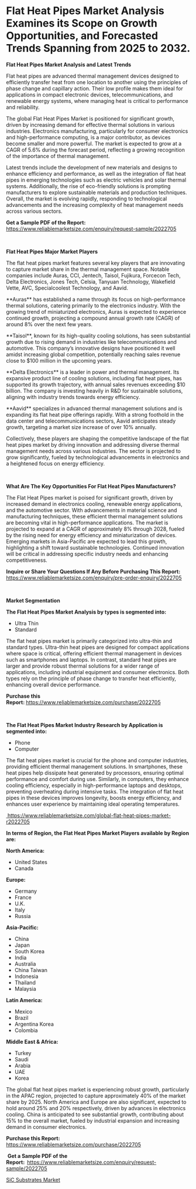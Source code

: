 <p><h1>Flat Heat Pipes Market Analysis Examines its Scope on Growth Opportunities, and Forecasted Trends Spanning from 2025 to 2032.</h1></p><p><strong>Flat Heat Pipes Market Analysis and Latest Trends</strong></p>
<p><p>Flat heat pipes are advanced thermal management devices designed to efficiently transfer heat from one location to another using the principles of phase change and capillary action. Their low profile makes them ideal for applications in compact electronic devices, telecommunications, and renewable energy systems, where managing heat is critical to performance and reliability.</p><p>The global Flat Heat Pipes Market is positioned for significant growth, driven by increasing demand for effective thermal solutions in various industries. Electronics manufacturing, particularly for consumer electronics and high-performance computing, is a major contributor, as devices become smaller and more powerful. The market is expected to grow at a CAGR of 5.6% during the forecast period, reflecting a growing recognition of the importance of thermal management.</p><p>Latest trends include the development of new materials and designs to enhance efficiency and performance, as well as the integration of flat heat pipes in emerging technologies such as electric vehicles and solar thermal systems. Additionally, the rise of eco-friendly solutions is prompting manufacturers to explore sustainable materials and production techniques. Overall, the market is evolving rapidly, responding to technological advancements and the increasing complexity of heat management needs across various sectors.</p></p>
<p><strong>Get a Sample PDF of the Report:&nbsp;</strong> <a href="https://www.reliablemarketsize.com/enquiry/request-sample/2022705?utm_campaign=3072&utm_medium=2&utm_source=Github&utm_content=ia&utm_term=06042025&utm_id=flat-heat-pipes">https://www.reliablemarketsize.com/enquiry/request-sample/2022705</a></p>
<p>&nbsp;</p>
<p><strong>Flat Heat Pipes Major Market Players</strong></p>
<p><p>The flat heat pipes market features several key players that are innovating to capture market share in the thermal management space. Notable companies include Auras, CCI, Jentech, Taisol, Fujikura, Forcecon Tech, Delta Electronics, Jones Tech, Celsia, Tanyuan Technology, Wakefield Vette, AVC, Specialcoolest Technology, and Aavid.</p><p>**Auras** has established a name through its focus on high-performance thermal solutions, catering primarily to the electronics industry. With the growing trend of miniaturized electronics, Auras is expected to experience continued growth, projecting a compound annual growth rate (CAGR) of around 8% over the next few years.</p><p>**Taisol**, known for its high-quality cooling solutions, has seen substantial growth due to rising demand in industries like telecommunications and automotive. This company’s innovative designs have positioned it well amidst increasing global competition, potentially reaching sales revenue close to $100 million in the upcoming years.</p><p>**Delta Electronics** is a leader in power and thermal management. Its expansive product line of cooling solutions, including flat heat pipes, has supported its growth trajectory, with annual sales revenues exceeding $10 billion. The company is investing heavily in R&D for sustainable solutions, aligning with industry trends towards energy efficiency.</p><p>**Aavid** specializes in advanced thermal management solutions and is expanding its flat heat pipe offerings rapidly. With a strong foothold in the data center and telecommunications sectors, Aavid anticipates steady growth, targeting a market size increase of over 10% annually.</p><p>Collectively, these players are shaping the competitive landscape of the flat heat pipes market by driving innovation and addressing diverse thermal management needs across various industries. The sector is projected to grow significantly, fueled by technological advancements in electronics and a heightened focus on energy efficiency.</p></p>
<p>&nbsp;</p>
<p><strong>What Are The Key Opportunities For Flat Heat Pipes Manufacturers?</strong></p>
<p><p>The Flat Heat Pipes market is poised for significant growth, driven by increased demand in electronics cooling, renewable energy applications, and the automotive sector. With advancements in material science and manufacturing techniques, these efficient thermal management solutions are becoming vital in high-performance applications. The market is projected to expand at a CAGR of approximately 8% through 2028, fueled by the rising need for energy efficiency and miniaturization of devices. Emerging markets in Asia-Pacific are expected to lead this growth, highlighting a shift toward sustainable technologies. Continued innovation will be critical in addressing specific industry needs and enhancing competitiveness.</p></p>
<p><strong>Inquire or Share Your Questions If Any Before Purchasing This Report:</strong> <a href="https://www.reliablemarketsize.com/enquiry/pre-order-enquiry/2022705?utm_campaign=3072&utm_medium=2&utm_source=Github&utm_content=ia&utm_term=06042025&utm_id=flat-heat-pipes">https://www.reliablemarketsize.com/enquiry/pre-order-enquiry/2022705</a></p>
<p>&nbsp;</p>
<p><strong>Market Segmentation</strong></p>
<p><strong>The Flat Heat Pipes Market Analysis by types is segmented into:</strong></p>
<p><ul><li>Ultra Thin</li><li>Standard</li></ul></p>
<p><p>The flat heat pipes market is primarily categorized into ultra-thin and standard types. Ultra-thin heat pipes are designed for compact applications where space is critical, offering efficient thermal management in devices such as smartphones and laptops. In contrast, standard heat pipes are larger and provide robust thermal solutions for a wider range of applications, including industrial equipment and consumer electronics. Both types rely on the principle of phase change to transfer heat efficiently, enhancing overall device performance.</p></p>
<p><strong>Purchase this Report:&nbsp;</strong><a href="https://www.reliablemarketsize.com/purchase/2022705?utm_campaign=3072&utm_medium=2&utm_source=Github&utm_content=ia&utm_term=06042025&utm_id=flat-heat-pipes">https://www.reliablemarketsize.com/purchase/2022705</a></p>
<p>&nbsp;</p>
<p><strong>The Flat Heat Pipes Market Industry Research by Application is segmented into:</strong></p>
<p><ul><li>Phone</li><li>Computer</li></ul></p>
<p><p>The flat heat pipes market is crucial for the phone and computer industries, providing efficient thermal management solutions. In smartphones, these heat pipes help dissipate heat generated by processors, ensuring optimal performance and comfort during use. Similarly, in computers, they enhance cooling efficiency, especially in high-performance laptops and desktops, preventing overheating during intensive tasks. The integration of flat heat pipes in these devices improves longevity, boosts energy efficiency, and enhances user experience by maintaining ideal operating temperatures.</p></p>
<p><a href="https://www.reliablemarketsize.com/global-flat-heat-pipes-market-r2022705?utm_campaign=3072&utm_medium=2&utm_source=Github&utm_content=ia&utm_term=06042025&utm_id=flat-heat-pipes">&nbsp;https://www.reliablemarketsize.com/global-flat-heat-pipes-market-r2022705</a></p>
<p><strong>In terms of Region, the Flat Heat Pipes Market Players available by Region are:</strong></p>
<p>
    <p> <strong> North America: </strong>
        <ul>
            <li>United States</li>
            <li>Canada</li>
        </ul>
        </p> 
    <p> <strong> Europe: </strong>
        <ul>
            <li>Germany</li>
            <li>France</li>
            <li>U.K.</li>
            <li>Italy</li>
            <li>Russia</li>
        </ul>
        </p> 
    <p> <strong> Asia-Pacific: </strong>
        <ul>
            <li>China</li>
            <li>Japan</li>
            <li>South Korea</li>
            <li>India</li>
            <li>Australia</li>
            <li>China Taiwan</li>
            <li>Indonesia</li>
            <li>Thailand</li>
            <li>Malaysia</li>
        </ul>
        </p> 
    <p> <strong> Latin America: </strong>
        <ul>
            <li>Mexico</li>
            <li>Brazil</li>
            <li>Argentina Korea</li>
            <li>Colombia</li>
        </ul>
        </p> 
    <p> <strong> Middle East & Africa: </strong>
        <ul>
            <li>Turkey</li>
            <li>Saudi</li>
            <li>Arabia</li>
            <li>UAE</li>
            <li>Korea</li>
        </ul>
    </p>
    </p>
<p><p>The global flat heat pipes market is experiencing robust growth, particularly in the APAC region, projected to capture approximately 40% of the market share by 2025. North America and Europe are also significant, expected to hold around 25% and 20% respectively, driven by advances in electronics cooling. China is anticipated to see substantial growth, contributing about 15% to the overall market, fueled by industrial expansion and increasing demand in consumer electronics.</p></p>
<p><strong>Purchase this Report: </strong><a href="https://www.reliablemarketsize.com/purchase/2022705?utm_campaign=3072&utm_medium=2&utm_source=Github&utm_content=ia&utm_term=06042025&utm_id=flat-heat-pipes">https://www.reliablemarketsize.com/purchase/2022705</a></p>
<p>&nbsp;<strong>Get a Sample PDF of the Report:&nbsp;&nbsp;</strong><a href="https://www.reliablemarketsize.com/enquiry/request-sample/2022705?utm_campaign=3072&utm_medium=2&utm_source=Github&utm_content=ia&utm_term=06042025&utm_id=flat-heat-pipes">https://www.reliablemarketsize.com/enquiry/request-sample/2022705</a></p>
<p><strong></strong></p>
<p><p><a href="https://github.com/muhjanaidu/Market-Research-Report-List-1/blob/main/sic-substrates-market.md?utm_campaign=3072&utm_medium=2&utm_source=Github&utm_content=ia&utm_term=06042025&utm_id=flat-heat-pipes">SiC Substrates Market</a></p></p>
